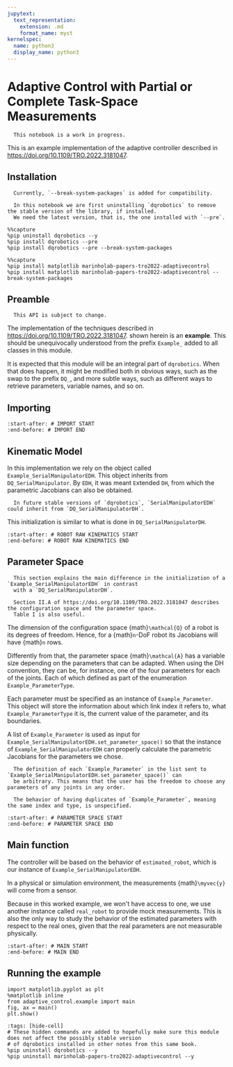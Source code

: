 ```yaml
---
jupytext:
  text_representation:
    extension: .md
    format_name: myst
kernelspec:
  name: python3
  display_name: python3
---
```


# Adaptive Control with Partial or Complete Task-Space Measurements

[^download]: This notebook can be downloaded as
            **{jupyter-download:notebook}`hiding`** and {download}`working/adaptive_controller.md`

```{warning}
  This notebook is a work in progress.
```

This is an example implementation of the adaptive controller described in https://doi.org/10.1109/TRO.2022.3181047.

## Installation

```{attention}
  Currently, `--break-system-packages` is added for compatibility. 
```

```{important}
  In this notebook we are first uninstalling `dqrobotics` to remove the stable version of the library, if installed.
  We need the latest version, that is, the one installed with `--pre`.
```

```{code-cell} ipython3
%%capture
%pip uninstall dqrobotics --y
%pip install dqrobotics --pre
%pip install dqrobotics --pre --break-system-packages
```

```{code-cell} ipython3
%%capture
%pip install matplotlib marinholab-papers-tro2022-adaptivecontrol
%pip install matplotlib marinholab-papers-tro2022-adaptivecontrol --break-system-packages
```

## Preamble

```{warning}
  This API is subject to change.
```

The implementation of the techniques described in https://doi.org/10.1109/TRO.2022.3181047. shown
herein is an **example**. This should be unequivocally understood from the prefix `Example_` added to all classes in 
this module. 

It is expected that this module will be an integral part of `dqrobotics`. When that does happen, it might be modified
both in obvious ways, such as the swap to the prefix `DQ_`, and more subtle ways, such as different ways to retrieve
parameters, variable names, and so on.

## Importing

```{literalinclude} adaptive_control/example.py
:start-after: # IMPORT START
:end-before: # IMPORT END
```

## Kinematic Model

In this implementation we rely on the object called `Example_SerialManipulatorEDH`. This object inherits from 
`DQ_SerialManipulator`. By `EDH`, it was meant `E`xtended `DH`, from which the parametric Jacobians can also be obtained.

```{note}
  In future stable versions of `dqrobotics`, `SerialManipulatorEDH` could inherit from `DQ_SerialManipulatorDH`.
```

This initialization is similar to what is done in `DQ_SerialManipulatorDH`.

```{literalinclude} adaptive_control/example.py
:start-after: # ROBOT RAW KINEMATICS START
:end-before: # ROBOT RAW KINEMATICS END
```

## Parameter Space

```{important}
  This section explains the main difference in the initialization of a `Example_SerialManipulatorEDH` in contrast
  with a `DQ_SerialManipulatorDH`. 
```

```{seealso}
  Section II.A of https://doi.org/10.1109/TRO.2022.3181047 describes the configuration space and the parameter space.
  Table I is also useful.
```

The dimension of the configuration space {math}`\mathcal{Q}` of a robot is its degrees of freedom. Hence, for a {math}`n`-DoF
robot its Jacobians will have {math}`n` rows.

Differently from that, the parameter space {math}`\mathcal{A}` has a variable size depending on the parameters that
can be adapted. When using the DH convention, they can be, for instance, one of the four parameters for each of the 
joints. Each of which defined as part of the enumeration `Example_ParameterType`.

Each parameter must be specified as an instance of `Example_Parameter`. This object will store the information about
which link index it refers to, what `Example_ParameterType` it is, the current value of the parameter, and its boundaries.

A list of `Example_Parameter` is used as input for `Example_SerialManipulatorEDH.set_parameter_space()` so that the
instance of `Example_SerialManipulatorEDH` can properly calculate the parametric Jacobians for the parameters we chose.

```{note}
  The definition of each `Example_Parameter` in the list sent to `Example_SerialManipulatorEDH.set_parameter_space()` can
  be arbitrary. This means that the user has the freedom to choose any parameters of any joints in any order.
```

```{warning}
  The behavior of having duplicates of `Example_Parameter`, meaning the same index and type, is unspecified.
```

```{literalinclude} adaptive_control/example.py
:start-after: # PARAMETER SPACE START
:end-before: # PARAMETER SPACE END
```

## Main function

The controller will be based on the behavior of `estimated_robot`, which is our instance of `Example_SerialManipulatorEDH`.

In a physical or simulation environment, the measurements {math}`\myvec{y}` will come from a sensor.

Because in this worked example, we won't have access to one, we use another instance called `real_robot`
to provide mock measurements. This is also the only way to study the behavior of the estimated parameters
with respect to the real ones, given that the real parameters are not measurable physically.

```{literalinclude} adaptive_control/example.py
:start-after: # MAIN START
:end-before: # MAIN END
```

## Running the example

```{code-cell} ipython3
import matplotlib.pyplot as plt
%matplotlib inline
from adaptive_control.example import main
fig, ax = main()
plt.show()
```

```{code-cell} ipython3
:tags: [hide-cell]
# These hidden commands are added to hopefully make sure this module does not affect the possibly stable version
# of dqrobotics installed in other notes from this same book.
%pip uninstall dqrobotics --y
%pip uninstall marinholab-papers-tro2022-adaptivecontrol --y
```